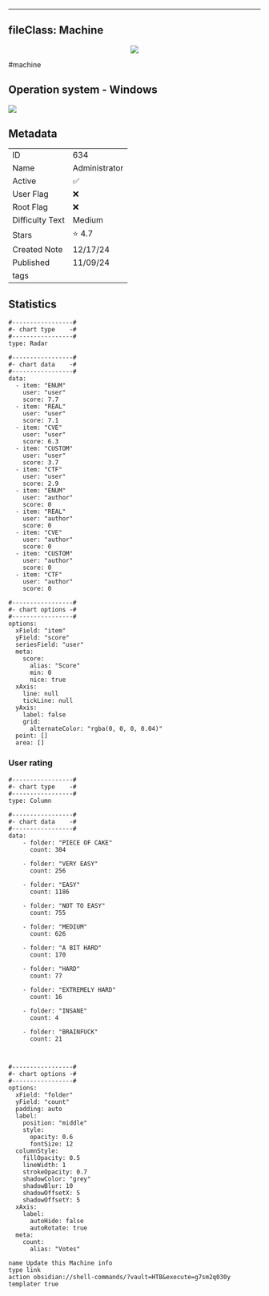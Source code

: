 
---
fileClass: Machine
---

<p align="center"> <img src= "https://www.hackthebox.com//storage/avatars/9d232b1558b7543c7cb85f2774687363.png"> </p>

#machine

## Operation system - Windows
<img style = "max-width:70px" src = "app://local//home/kali/HTNotes/HTB/.res/Windows.png">

## Metadata

|                       |   |
| ----------------      | - |
| ID                    |634 |
| Name                  |Administrator |
| Active                |✅  |
| User Flag             |❌ |
| Root Flag             |❌|
| Difficulty Text       |Medium  |
| Stars                 |⭐️ 4.7 |
| Created Note          |12/17/24 |
| Published             |11/09/24 |
| tags                  | |

<p style = "display:none">
id:: 634
active:: True
name:: Administrator
os::Windows
user_flag:: False
root_flag:: False
difficulty_text:: Medium
stars:: 4.7
created:: 12/17/2024
published:: 11/09/24
avatar:: /storage/avatars/9d232b1558b7543c7cb85f2774687363.png
tags:: 
</p>

## Statistics


```chartsview
#-----------------#
#- chart type    -#
#-----------------#
type: Radar

#-----------------#
#- chart data    -#
#-----------------#
data:
  - item: "ENUM"
    user: "user"
    score: 7.7
  - item: "REAL"
    user: "user"
    score: 7.1
  - item: "CVE"
    user: "user"
    score: 6.3
  - item: "CUSTOM"
    user: "user"
    score: 3.7
  - item: "CTF"
    user: "user"
    score: 2.9
  - item: "ENUM"
    user: "author"
    score: 0
  - item: "REAL"
    user: "author"
    score: 0
  - item: "CVE"
    user: "author"
    score: 0
  - item: "CUSTOM"
    user: "author"
    score: 0
  - item: "CTF"
    user: "author"
    score: 0

#-----------------#
#- chart options -#
#-----------------#
options:
  xField: "item"
  yField: "score"
  seriesField: "user"
  meta:
    score:
      alias: "Score"
      min: 0
      nice: true
  xAxis:
    line: null
    tickLine: null
  yAxis:
    label: false
    grid:
      alternateColor: "rgba(0, 0, 0, 0.04)"
  point: []
  area: []
```



### User rating


```chartsview
#-----------------#
#- chart type    -#
#-----------------#
type: Column

#-----------------#
#- chart data    -#
#-----------------#
data:
    - folder: "PIECE OF CAKE"
      count: 304
     
    - folder: "VERY EASY"
      count: 256

    - folder: "EASY"
      count: 1186
      
    - folder: "NOT TO EASY"
      count: 755
      
    - folder: "MEDIUM"
      count: 626
     
    - folder: "A BIT HARD"
      count: 170
      
    - folder: "HARD"
      count: 77
      
    - folder: "EXTREMELY HARD"
      count: 16
      
    - folder: "INSANE"
      count: 4
      
    - folder: "BRAINFUCK"
      count: 21

    

#-----------------#
#- chart options -#
#-----------------#
options:
  xField: "folder"
  yField: "count"
  padding: auto
  label:
    position: "middle"
    style:
      opacity: 0.6
      fontSize: 12
  columnStyle:
    fillOpacity: 0.5
    lineWidth: 1
    strokeOpacity: 0.7
    shadowColor: "grey"
    shadowBlur: 10
    shadowOffsetX: 5
    shadowOffsetY: 5
  xAxis:
    label:
      autoHide: false
      autoRotate: true
  meta:
    count:
      alias: "Votes"
```



```button
name Update this Machine info
type link
action obsidian://shell-commands/?vault=HTB&execute=g7sm2q030y
templater true
```


